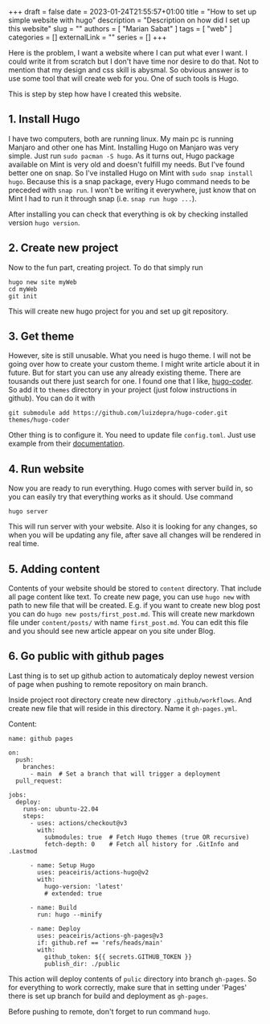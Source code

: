 +++ 
draft = false
date = 2023-01-24T21:55:57+01:00
title = "How to set up simple website with hugo"
description = "Description on how did I set up this website"
slug = ""
authors = [ "Marian Sabat" ]
tags = [ "web" ]
categories = []
externalLink = ""
series = []
+++

Here is the problem, I want a website where I can put what ever I want.
I could write it from scratch but I don't have time nor desire to do that.
Not to mention that my design and css skill is abysmal.
So obvious answer is to use some tool that will create web for you. One 
of such tools is Hugo.

This is step by step how have I created this website.

## 1. Install Hugo
I have two computers, both are running linux. My main pc is running Manjaro
and other one has Mint. Installing Hugo on Manjaro was very simple. Just run
`sudo pacman -S hugo`. As it turns out, Hugo package available on Mint is 
very old and doesn't fulfill my needs. But I've found better one on snap.
So I've installed Hugo on Mint with `sudo snap install hugo`. Because
this is a snap package, every Hugo command needs to be preceded with
`snap run`. I won't be writing it everywhere, just know that on Mint I had to
run it through snap (i.e. `snap run hugo ...`).

After installing you can check that everything is ok by checking installed
version `hugo version`.

## 2. Create new project
Now to the fun part, creating project. To do that simply run
```
hugo new site myWeb
cd myWeb
git init
```
This will create new hugo project for you and set up git repository.

## 3. Get theme
However, site is still unusable. What you need is hugo theme. I will not
be going over how to create your custom theme. I might write article 
about it in future. But for start you can use any already existing theme.
There are tousands out there just search for one. I found one that
I like, [hugo-coder](https://github.com/luizdepra/hugo-coder). So add it 
to `themes` directory in your project (just folow instructions in github).
You can do it with

`git submodule add https://github.com/luizdepra/hugo-coder.git themes/hugo-coder`

Other thing is to configure it. You need to update file `config.toml`.
Just use example from their [documentation](https://github.com/luizdepra/hugo-coder/blob/main/docs/configurations.md#complete-example).

## 4. Run website
Now you are ready to run everything. Hugo comes with server build in, so
you can easily try that everything works as it should. Use command

`hugo server`

This will run server with your website. Also it is looking for any changes,
so when you will be updating any file, after save all changes will be rendered
in real time.

## 5. Adding content
Contents of your website should be stored to `content` directory. That include
all page content like text. To create new page, you can use `hugo new` 
with path to new file that will be created. E.g. if you want to create new blog 
post you can do `hugo new posts/first_post.md`. This will create new
markdown file under `content/posts/` with name `first_post.md`. You can edit 
this file and you should see new article appear on you site under Blog.

## 6. Go public with github pages
Last thing is to set up github action to automaticaly deploy newest version
of page when pushing to remote repository on main branch.

Inside project root directory create new directory `.github/workflows`.
And create new file that will reside in this directory. Name it `gh-pages.yml`.

Content:
```
name: github pages

on:
  push:
    branches:
      - main  # Set a branch that will trigger a deployment
  pull_request:

jobs:
  deploy:
    runs-on: ubuntu-22.04
    steps:
      - uses: actions/checkout@v3
        with:
          submodules: true  # Fetch Hugo themes (true OR recursive)
          fetch-depth: 0    # Fetch all history for .GitInfo and .Lastmod

      - name: Setup Hugo
        uses: peaceiris/actions-hugo@v2
        with:
          hugo-version: 'latest'
          # extended: true

      - name: Build
        run: hugo --minify

      - name: Deploy
        uses: peaceiris/actions-gh-pages@v3
        if: github.ref == 'refs/heads/main'
        with:
          github_token: ${{ secrets.GITHUB_TOKEN }}
          publish_dir: ./public
```

This action will deploy contents of `pulic` directory into branch `gh-pages`.
So for everything to work correctly, make sure that in setting under 'Pages'
there is set up branch for build and deployment as `gh-pages`.

Before pushing to remote, don't forget to run command `hugo`.
